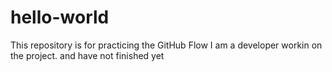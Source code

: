 # hello-world
This repository is for practicing the GitHub Flow
I am a developer workin on the project.
and have not finished yet
